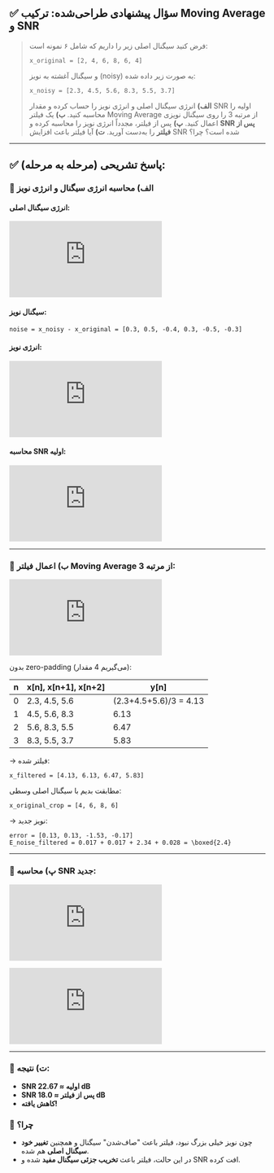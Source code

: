 ## ✅ **سؤال پیشنهادی طراحی‌شده: ترکیب Moving Average و SNR**

> فرض کنید سیگنال اصلی زیر را داریم که شامل ۶ نمونه است:
>
> ```
> x_original = [2, 4, 6, 8, 6, 4]
> ```
>
> و سیگنال آغشته به نویز (noisy) به صورت زیر داده شده:
>
> ```
> x_noisy = [2.3, 4.5, 5.6, 8.3, 5.5, 3.7]
> ```
>
> **الف)** انرژی سیگنال اصلی و انرژی نویز را حساب کرده و مقدار SNR اولیه را محاسبه کنید.
> **ب)** یک فیلتر Moving Average از مرتبه 3 را روی سیگنال نویزی اعمال کنید.
> **پ)** پس از فیلتر، مجدداً انرژی نویز را محاسبه کرده و **SNR پس از فیلتر** را به‌دست آورید.
> **ت)** آیا فیلتر باعث افزایش SNR شده است؟ چرا؟

---

## ✅ **پاسخ تشریحی (مرحله به مرحله):**

### 🔹 الف) محاسبه انرژی سیگنال و انرژی نویز

#### انرژی سیگنال اصلی:



![Math Formula](<https://latex.codecogs.com/svg.latex?E_%7B%5Ctext%7Bsignal%7D%7D%20%3D%202%5E2%20%2B%204%5E2%20%2B%206%5E2%20%2B%208%5E2%20%2B%206%5E2%20%2B%204%5E2%20%3D%204%20%2B%2016%20%2B%2036%20%2B%2064%20%2B%2036%20%2B%2016%20%3D%20%5Cboxed%7B172%7D>)


#### سیگنال نویز:

```
noise = x_noisy - x_original = [0.3, 0.5, -0.4, 0.3, -0.5, -0.3]
```

#### انرژی نویز:



![Math Formula](<https://latex.codecogs.com/svg.latex?E_%7B%5Ctext%7Bnoise%7D%7D%20%3D%200.3%5E2%20%2B%200.5%5E2%20%2B%200.4%5E2%20%2B%200.3%5E2%20%2B%200.5%5E2%20%2B%200.3%5E2%20%3D%20%0A0.09%20%2B%200.25%20%2B%200.16%20%2B%200.09%20%2B%200.25%20%2B%200.09%20%3D%20%5Cboxed%7B0.93%7D>)


#### محاسبه SNR اولیه:



![Math Formula](<https://latex.codecogs.com/svg.latex?SNR%20%3D%2010%20%5Clog_%7B10%7D%20%5Cleft%28%20%5Cfrac%7B172%7D%7B0.93%7D%20%5Cright%29%20%E2%89%88%2010%20%5Clog_%7B10%7D%28184.9%29%20%E2%89%88%20%5Cboxed%7B22.67%20%5Ctext%7B%20dB%7D%7D>)


---

### 🔹 ب) اعمال فیلتر Moving Average از مرتبه 3:



![Math Formula](<https://latex.codecogs.com/svg.latex?y%5Bn%5D%20%3D%20%5Cfrac%7Bx%5Bn%5D%20%2B%20x%5Bn%2B1%5D%20%2B%20x%5Bn%2B2%5D%7D%7B3%7D>)


بدون zero-padding (می‌گیریم 4 مقدار):

| n | x\[n], x\[n+1], x\[n+2] | y\[n]                  |
| - | ----------------------- | ---------------------- |
| 0 | 2.3, 4.5, 5.6           | (2.3+4.5+5.6)/3 = 4.13 |
| 1 | 4.5, 5.6, 8.3           | 6.13                   |
| 2 | 5.6, 8.3, 5.5           | 6.47                   |
| 3 | 8.3, 5.5, 3.7           | 5.83                   |

→ فیلتر شده:

```
x_filtered = [4.13, 6.13, 6.47, 5.83]
```

مطابقت بدیم با سیگنال اصلی وسطی:

```
x_original_crop = [4, 6, 8, 6]
```

→ نویز جدید:

```
error = [0.13, 0.13, -1.53, -0.17]
E_noise_filtered = 0.017 + 0.017 + 2.34 + 0.028 = \boxed{2.4}
```

---

### 🔹 پ) محاسبه SNR جدید:



![Math Formula](<https://latex.codecogs.com/svg.latex?E_%7B%5Ctext%7Bsignal%20cropped%7D%7D%20%3D%204%5E2%20%2B%206%5E2%20%2B%208%5E2%20%2B%206%5E2%20%3D%2016%20%2B%2036%20%2B%2064%20%2B%2036%20%3D%20%5Cboxed%7B152%7D>)




![Math Formula](<https://latex.codecogs.com/svg.latex?SNR_%7B%5Ctext%7Bfiltered%7D%7D%20%3D%2010%20%5Clog_%7B10%7D%28152%20/%202.4%29%20%E2%89%88%2010%20%5Clog_%7B10%7D%2863.3%29%20%E2%89%88%20%5Cboxed%7B18.0%20%5Ctext%7B%20dB%7D%7D>)


---

### 🔹 ت) نتیجه:

* **SNR اولیه ≈ 22.67 dB**
* **SNR پس از فیلتر ≈ 18.0 dB**
* **کاهش یافته!**

### 🎯 چرا؟

* چون نویز خیلی بزرگ نبود، فیلتر باعث "صاف‌شدن" سیگنال و همچنین **تغییر خود سیگنال اصلی** هم شده.
* در این حالت، فیلتر باعث **تخریب جزئی سیگنال مفید** شده و SNR افت کرده.


